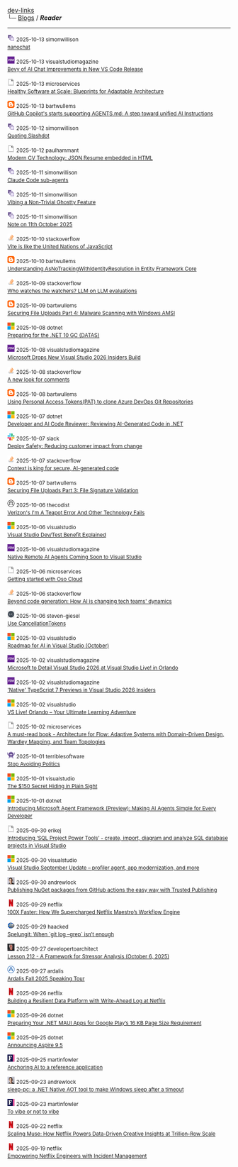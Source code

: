 
[dev-links](https://github.com/jurakovic/dev-links/blob/master/README.md#content)  
└─ [Blogs](https://github.com/jurakovic/dev-links/blob/master/README.md#blogs) / ***Reader***  

* * *

![icon](https://raw.githubusercontent.com/jurakovic/dev-links/refs/heads/master/favicons/simonwillison.png) <small>2025-10-13 simonwillison</small>  
<small>[nanochat](https://simonwillison.net/2025/Oct/13/nanochat/#atom-everything)</small>

![icon](https://raw.githubusercontent.com/jurakovic/dev-links/refs/heads/master/favicons/visualstudiomagazine.png) <small>2025-10-13 visualstudiomagazine</small>  
<small>[Bevy of AI Chat Improvements in New VS Code Release](https://visualstudiomagazine.com/Articles/2025/10/13/Bevy-of-AI-Chat-Improvements-in-New-VS-Code-Release.aspx)</small>

![icon](https://raw.githubusercontent.com/jurakovic/dev-links/refs/heads/master/favicons/blank.png) <small>2025-10-13 microservices</small>  
<small>[Healthy Software at Scale: Blueprints for Adaptable Architecture](http://microservices.io//post/architecture/2025/10/13/healthy-software-at-scale-blueprints-for-adaptable-architecture.html)</small>

![icon](https://raw.githubusercontent.com/jurakovic/dev-links/refs/heads/master/favicons/blogspot.png) <small>2025-10-13 bartwullems</small>  
<small>[GitHub Copilot's starts supporting AGENTS.md: A step toward unified AI Instructions](https://bartwullems.blogspot.com/2025/10/github-copilots-starts-supporting.html)</small>

![icon](https://raw.githubusercontent.com/jurakovic/dev-links/refs/heads/master/favicons/simonwillison.png) <small>2025-10-12 simonwillison</small>  
<small>[Quoting Slashdot](https://simonwillison.net/2025/Oct/12/slashdot/#atom-everything)</small>

![icon](https://raw.githubusercontent.com/jurakovic/dev-links/refs/heads/master/favicons/blank.png) <small>2025-10-12 paulhammant</small>  
<small>[Modern CV Technology: JSON Resume embedded in HTML](https://paulhammant.com/2025/10/12/modern-cv-tech-json-resume-schema/)</small>

![icon](https://raw.githubusercontent.com/jurakovic/dev-links/refs/heads/master/favicons/simonwillison.png) <small>2025-10-11 simonwillison</small>  
<small>[Claude Code sub-agents](https://simonwillison.net/2025/Oct/11/sub-agents/#atom-everything)</small>

![icon](https://raw.githubusercontent.com/jurakovic/dev-links/refs/heads/master/favicons/simonwillison.png) <small>2025-10-11 simonwillison</small>  
<small>[Vibing a Non-Trivial Ghostty Feature](https://simonwillison.net/2025/Oct/11/vibing-a-non-trivial-ghostty-feature/#atom-everything)</small>

![icon](https://raw.githubusercontent.com/jurakovic/dev-links/refs/heads/master/favicons/simonwillison.png) <small>2025-10-11 simonwillison</small>  
<small>[Note on 11th October 2025](https://simonwillison.net/2025/Oct/11/uncomfortable/#atom-everything)</small>

![icon](https://raw.githubusercontent.com/jurakovic/dev-links/refs/heads/master/favicons/stackoverflow.png) <small>2025-10-10 stackoverflow</small>  
<small>[Vite is like the United Nations of JavaScript](https://stackoverflow.blog/2025/10/10/vite-is-like-the-united-nations-of-javascript/)</small>

![icon](https://raw.githubusercontent.com/jurakovic/dev-links/refs/heads/master/favicons/blogspot.png) <small>2025-10-10 bartwullems</small>  
<small>[Understanding AsNoTrackingWithIdentityResolution in Entity Framework Core](https://bartwullems.blogspot.com/2025/10/understanding-asnotrackingwithidentityr.html)</small>

![icon](https://raw.githubusercontent.com/jurakovic/dev-links/refs/heads/master/favicons/stackoverflow.png) <small>2025-10-09 stackoverflow</small>  
<small>[Who watches the watchers? LLM on LLM evaluations](https://stackoverflow.blog/2025/10/09/who-watches-the-watchers-llm-on-llm-evaluations/)</small>

![icon](https://raw.githubusercontent.com/jurakovic/dev-links/refs/heads/master/favicons/blogspot.png) <small>2025-10-09 bartwullems</small>  
<small>[Securing File Uploads Part 4: Malware Scanning with Windows AMSI](https://bartwullems.blogspot.com/2025/10/securing-file-uploads-part-4-malware.html)</small>

![icon](https://raw.githubusercontent.com/jurakovic/dev-links/refs/heads/master/favicons/microsoft.png) <small>2025-10-08 dotnet</small>  
<small>[Preparing for the .NET 10 GC (DATAS)](https://devblogs.microsoft.com/dotnet/preparing-for-dotnet-10-gc/)</small>

![icon](https://raw.githubusercontent.com/jurakovic/dev-links/refs/heads/master/favicons/visualstudiomagazine.png) <small>2025-10-08 visualstudiomagazine</small>  
<small>[Microsoft Drops New Visual Studio 2026 Insiders Build](https://visualstudiomagazine.com/Articles/2025/10/08/Microsoft-Drops-New-Visual-Studio-2026-Insiders-Build.aspx)</small>

![icon](https://raw.githubusercontent.com/jurakovic/dev-links/refs/heads/master/favicons/stackoverflow.png) <small>2025-10-08 stackoverflow</small>  
<small>[A new look for comments](https://stackoverflow.blog/2025/10/08/a-new-look-for-comments/)</small>

![icon](https://raw.githubusercontent.com/jurakovic/dev-links/refs/heads/master/favicons/blogspot.png) <small>2025-10-08 bartwullems</small>  
<small>[Using Personal Access Tokens(PAT) to clone Azure DevOps Git Repositories](https://bartwullems.blogspot.com/2025/10/using-personal-access-tokenspat-to.html)</small>

![icon](https://raw.githubusercontent.com/jurakovic/dev-links/refs/heads/master/favicons/microsoft.png) <small>2025-10-07 dotnet</small>  
<small>[Developer and AI Code Reviewer: Reviewing AI-Generated Code in .NET](https://devblogs.microsoft.com/dotnet/developer-and-ai-code-reviewer-reviewing-ai-generated-code-in-dotnet/)</small>

![icon](https://raw.githubusercontent.com/jurakovic/dev-links/refs/heads/master/favicons/slack.png) <small>2025-10-07 slack</small>  
<small>[Deploy Safety: Reducing customer impact from change](https://slack.engineering/deploy-safety/)</small>

![icon](https://raw.githubusercontent.com/jurakovic/dev-links/refs/heads/master/favicons/stackoverflow.png) <small>2025-10-07 stackoverflow</small>  
<small>[Context is king for secure, AI-generated code](https://stackoverflow.blog/2025/10/07/context-is-king-for-secure-ai-generated-code/)</small>

![icon](https://raw.githubusercontent.com/jurakovic/dev-links/refs/heads/master/favicons/blogspot.png) <small>2025-10-07 bartwullems</small>  
<small>[Securing File Uploads Part 3: File Signature Validation](https://bartwullems.blogspot.com/2025/10/securing-file-uploads-part-3-file.html)</small>

![icon](https://raw.githubusercontent.com/jurakovic/dev-links/refs/heads/master/favicons/thecodist.png) <small>2025-10-06 thecodist</small>  
<small>[Verizon's I'm A Teapot Error And Other Technology Fails](https://thecodist.com/verizons-im-a-teapot-error-and-other-technology-fails/)</small>

![icon](https://raw.githubusercontent.com/jurakovic/dev-links/refs/heads/master/favicons/microsoft.png) <small>2025-10-06 visualstudio</small>  
<small>[Visual Studio Dev/Test Benefit Explained](https://devblogs.microsoft.com/visualstudio/visual-studio-dev-test-benefit-explained/)</small>

![icon](https://raw.githubusercontent.com/jurakovic/dev-links/refs/heads/master/favicons/visualstudiomagazine.png) <small>2025-10-06 visualstudiomagazine</small>  
<small>[Native Remote AI Agents Coming Soon to Visual Studio](https://visualstudiomagazine.com/Articles/2025/10/06/Native-Remote-AI-Agents-Coming-Soon-to-Visual-Studio.aspx)</small>

![icon](https://raw.githubusercontent.com/jurakovic/dev-links/refs/heads/master/favicons/blank.png) <small>2025-10-06 microservices</small>  
<small>[Getting started with Oso Cloud](http://microservices.io//post/architecture/2025/10/06/getting-started-with-oso-cloud.html)</small>

![icon](https://raw.githubusercontent.com/jurakovic/dev-links/refs/heads/master/favicons/stackoverflow.png) <small>2025-10-06 stackoverflow</small>  
<small>[Beyond code generation: How AI is changing tech teams' dynamics](https://stackoverflow.blog/2025/10/06/beyond-code-generation-how-ai-is-changing-tech-teams-dynamics/)</small>

![icon](https://raw.githubusercontent.com/jurakovic/dev-links/refs/heads/master/favicons/steven-giesel.png) <small>2025-10-06 steven-giesel</small>  
<small>[Use CancellationTokens](https://steven-giesel.com/blogPost/080baaef-27d4-4d98-b0a8-9c3ab96c335e)</small>

![icon](https://raw.githubusercontent.com/jurakovic/dev-links/refs/heads/master/favicons/microsoft.png) <small>2025-10-03 visualstudio</small>  
<small>[Roadmap for AI in Visual Studio (October)](https://devblogs.microsoft.com/visualstudio/roadmap-for-ai-in-visual-studio-october/)</small>

![icon](https://raw.githubusercontent.com/jurakovic/dev-links/refs/heads/master/favicons/visualstudiomagazine.png) <small>2025-10-02 visualstudiomagazine</small>  
<small>[Microsoft to Detail Visual Studio 2026 at Visual Studio Live! in Orlando](https://visualstudiomagazine.com/Articles/2025/10/02/Microsoft-to-Detail-Visual-Studio-2026-Insiders-at-Visual-Studio-Live-in-Orlando.aspx)</small>

![icon](https://raw.githubusercontent.com/jurakovic/dev-links/refs/heads/master/favicons/visualstudiomagazine.png) <small>2025-10-02 visualstudiomagazine</small>  
<small>['Native' TypeScript 7 Previews in Visual Studio 2026 Insiders](https://visualstudiomagazine.com/Articles/2025/10/02/Native-TypeScript-7-Previews-in-Visual-Studio-2026-Insiders.aspx)</small>

![icon](https://raw.githubusercontent.com/jurakovic/dev-links/refs/heads/master/favicons/microsoft.png) <small>2025-10-02 visualstudio</small>  
<small>[VS Live! Orlando – Your Ultimate Learning Adventure](https://devblogs.microsoft.com/visualstudio/visual-studio-live-orlando-2025/)</small>

![icon](https://raw.githubusercontent.com/jurakovic/dev-links/refs/heads/master/favicons/blank.png) <small>2025-10-02 microservices</small>  
<small>[A must-read book - Architecture for Flow: Adaptive Systems with Domain-Driven Design, Wardley Mapping, and Team Topologies](http://microservices.io//post/architecture/2025/10/02/must-read-book-architecture-for-flow.html)</small>

![icon](https://raw.githubusercontent.com/jurakovic/dev-links/refs/heads/master/favicons/terriblesoftware.png) <small>2025-10-01 terriblesoftware</small>  
<small>[Stop Avoiding Politics](https://terriblesoftware.org/2025/10/01/stop-avoiding-politics/)</small>

![icon](https://raw.githubusercontent.com/jurakovic/dev-links/refs/heads/master/favicons/microsoft.png) <small>2025-10-01 visualstudio</small>  
<small>[The $150 Secret Hiding in Plain Sight](https://devblogs.microsoft.com/visualstudio/unlock-vss-benefits-myvisualstudio/)</small>

![icon](https://raw.githubusercontent.com/jurakovic/dev-links/refs/heads/master/favicons/microsoft.png) <small>2025-10-01 dotnet</small>  
<small>[Introducing Microsoft Agent Framework (Preview): Making AI Agents Simple for Every Developer](https://devblogs.microsoft.com/dotnet/introducing-microsoft-agent-framework-preview/)</small>

![icon](https://raw.githubusercontent.com/jurakovic/dev-links/refs/heads/master/favicons/blank.png) <small>2025-09-30 erikej</small>  
<small>[Introducing ‘SQL Project Power Tools’ - create, import, diagram and analyze SQL database projects in Visual Studio](https://erikej.github.io/dotnet/dacfx/sqlserver/visualstudio/2025/09/30/sqlproj-power-tools-visualstudio.html)</small>

![icon](https://raw.githubusercontent.com/jurakovic/dev-links/refs/heads/master/favicons/microsoft.png) <small>2025-09-30 visualstudio</small>  
<small>[Visual Studio September Update – profiler agent, app modernization, and more](https://devblogs.microsoft.com/visualstudio/visual-studio-september-update/)</small>

![icon](https://raw.githubusercontent.com/jurakovic/dev-links/refs/heads/master/favicons/andrewlock.png) <small>2025-09-30 andrewlock</small>  
<small>[Publishing NuGet packages from GitHub actions the easy way with Trusted Publishing](https://andrewlock.net/easily-publishing-nuget-packages-from-github-actions-with-trusted-publishing/)</small>

![icon](https://raw.githubusercontent.com/jurakovic/dev-links/refs/heads/master/favicons/netflix.png) <small>2025-09-29 netflix</small>  
<small>[100X Faster: How We Supercharged Netflix Maestro’s Workflow Engine](https://netflixtechblog.com/100x-faster-how-we-supercharged-netflix-maestros-workflow-engine-028e9637f041?source=rss----2615bd06b42e---4)</small>

![icon](https://raw.githubusercontent.com/jurakovic/dev-links/refs/heads/master/favicons/haacked.png) <small>2025-09-29 haacked</small>  
<small>[Spelungit: When \`git log –grep\` isn’t enough](https://haacked.com/archive/2025/09/29/announcing-spelungit/)</small>

![icon](https://raw.githubusercontent.com/jurakovic/dev-links/refs/heads/master/favicons/developertoarchitect.png) <small>2025-09-27 developertoarchitect</small>  
<small>[Lesson 212 - A Framework for Stressor Analysis (October 6, 2025)](http://www.developertoarchitect.com/lessons/lesson212.html)</small>

![icon](https://raw.githubusercontent.com/jurakovic/dev-links/refs/heads/master/favicons/ardalis.png) <small>2025-09-27 ardalis</small>  
<small>[Ardalis Fall 2025 Speaking Tour](https://ardalis.com/ardalis-fall-2025-speaking-tour/)</small>

![icon](https://raw.githubusercontent.com/jurakovic/dev-links/refs/heads/master/favicons/netflix.png) <small>2025-09-26 netflix</small>  
<small>[Building a Resilient Data Platform with Write-Ahead Log at Netflix](https://netflixtechblog.com/building-a-resilient-data-platform-with-write-ahead-log-at-netflix-127b6712359a?source=rss----2615bd06b42e---4)</small>

![icon](https://raw.githubusercontent.com/jurakovic/dev-links/refs/heads/master/favicons/microsoft.png) <small>2025-09-26 dotnet</small>  
<small>[Preparing Your .NET MAUI Apps for Google Play’s 16 KB Page Size Requirement](https://devblogs.microsoft.com/dotnet/maui-google-play-16-kb-page-size-support/)</small>

![icon](https://raw.githubusercontent.com/jurakovic/dev-links/refs/heads/master/favicons/microsoft.png) <small>2025-09-25 dotnet</small>  
<small>[Announcing Aspire 9.5](https://devblogs.microsoft.com/dotnet/announcing-dotnet-aspire-95/)</small>

![icon](https://raw.githubusercontent.com/jurakovic/dev-links/refs/heads/master/favicons/martinfowler.png) <small>2025-09-25 martinfowler</small>  
<small>[Anchoring AI to a reference application](https://martinfowler.com/articles/exploring-gen-ai/anchoring-to-reference.html)</small>

![icon](https://raw.githubusercontent.com/jurakovic/dev-links/refs/heads/master/favicons/andrewlock.png) <small>2025-09-23 andrewlock</small>  
<small>[sleep-pc: a .NET Native AOT tool to make Windows sleep after a timeout](https://andrewlock.net/sleep-pc-a-dotnet-tool-to-make-windows-sleep-after-a-timeout/)</small>

![icon](https://raw.githubusercontent.com/jurakovic/dev-links/refs/heads/master/favicons/martinfowler.png) <small>2025-09-23 martinfowler</small>  
<small>[To vibe or not to vibe](https://martinfowler.com/articles/exploring-gen-ai/to-vibe-or-not-vibe.html)</small>

![icon](https://raw.githubusercontent.com/jurakovic/dev-links/refs/heads/master/favicons/netflix.png) <small>2025-09-22 netflix</small>  
<small>[Scaling Muse: How Netflix Powers Data-Driven Creative Insights at Trillion-Row Scale](https://netflixtechblog.com/scaling-muse-how-netflix-powers-data-driven-creative-insights-at-trillion-row-scale-aa9ad326fd77?source=rss----2615bd06b42e---4)</small>

![icon](https://raw.githubusercontent.com/jurakovic/dev-links/refs/heads/master/favicons/netflix.png) <small>2025-09-19 netflix</small>  
<small>[Empowering Netflix Engineers with Incident Management](https://netflixtechblog.com/empowering-netflix-engineers-with-incident-management-ebb967871de4?source=rss----2615bd06b42e---4)</small>

